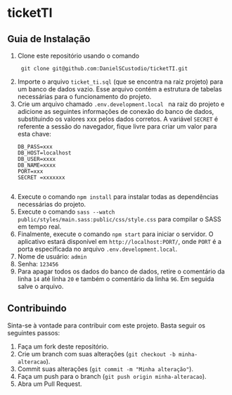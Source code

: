 # ticketTI
 <h2>Guia de Instalação</h2>
  <ol>
    <li>Clone este repositório usando o comando   <pre><code> git clone git@github.com:DanielSCustodio/ticketTI.git</code></pre></li>
    <li>Importe o arquivo <code>ticket_ti.sql</code> (que se encontra na raiz projeto) para um banco de dados vazio. Esse arquivo contém a estrutura de tabelas necessárias para o funcionamento do projeto.</li>
    <li>Crie um arquivo chamado  <code>.env.development.local </code> na raiz do projeto e adicione as seguintes informações de conexão do banco de dados, substituindo os valores xxx pelos dados corretos. A variável <code>SECRET</code> é referente a sessão do navegador, fique livre para criar um valor para esta chave:</li>
    <pre><code>DB_PASS=xxx
DB_HOST=localhost
DB_USER=xxxx
DB_NAME=xxxx
PORT=xxx
SECRET =xxxxxxx
    </code></pre>
    <li>Execute o comando <code>npm install</code> para instalar todas as dependências necessárias do projeto.</li>
    <li>Execute o comando <code>sass --watch public/styles/main.sass:public/css/style.css</code> para compilar o SASS em tempo real.</li>
    <li>Finalmente, execute o comando <code>npm start</code> para iniciar o servidor. O aplicativo estará disponível em <code>http://localhost:PORT/</code>, onde <code>PORT</code> é a porta especificada no arquivo <code>.env.development.local</code>.</li>
    <li>Nome de usuário: <code>admin</code></li>
    <li>Senha: <code>123456</code></li>
    <li>Para apagar todos os dados do banco de dados, retire o comentário da linha <code>14</code> até linha <code>20</code> e também o comentário da linha <code>96</code>. Em seguida salve o arquivo.</li>
  </ol>

  <h2>Contribuindo</h2>
  <p>Sinta-se à vontade para contribuir com este projeto. Basta seguir os seguintes passos:</p>
  <ol>
    <li>Faça um fork deste repositório.</li>
    <li>Crie um branch com suas alterações (<code>git checkout -b minha-alteracao</code>).</li>
    <li>Commit suas alterações (<code>git commit -m "Minha alteração"</code>).</li>
    <li>Faça um push para o branch (<code>git push origin minha-alteracao</code>).</li>
    <li>Abra um Pull Request.</li>
  </ol>
</body>
